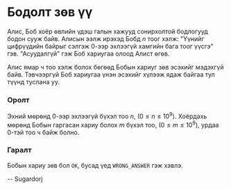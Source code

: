 Бодолт зѳв үү
=============

Алис, Боб хоёр ѳвлийн үдэш галын хажууд сонирхолтой бодлогууд бодон сууж байв.
Алисын ээлж ирэхэд Бобд $n$ тоог хэлж: "Үүнийг цифрүүдийн байрыг сэлгэж $0$-ээр
эхлээгүй хамгийн бага тоог үүсгэ" гэв. "Асуудалгүй" гэж Боб хариугаа олоод Алист
ѳгѳв.

Алис ямар ч тоо хэлж болох бѳгѳѳд Бобын хариуг зѳв эсэхийг мэдэхгүй байв.
Тэвчээргүй Боб хариугаа үнэн эсэхийг хүлээж ядаж байгаа тул түүнд туслана уу.


### Оролт
Эхний мѳрѳнд $0$-ээр эхлээгүй бүхэл тоо $n$, $(0 ≤ n ≤ 10^9)$. Хоёрдахь мѳрѳнд
Бобын гаргасан хариу болох $m$ бүхэл тоо, $(0 ≤ m ≤ 10^9)$, урдаа $0$-тэй тоо ч
байж болно.


### Гаралт
Бобын хариу зѳв бол `OK`, бусад үед `WRONG_ANSWER` гэж хэвлэ.

-- Sugardorj
